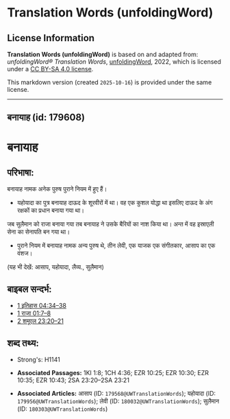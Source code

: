 # Translation Words (unfoldingWord)

## License Information

**Translation Words (unfoldingWord)** is based on and adapted from: _unfoldingWord® Translation Words_, [unfoldingWord](https://unfoldingword.org/utw), 2022, which is licensed under a [CC BY-SA 4.0 license](https://creativecommons.org/licenses/by-sa/4.0/legalcode.en).

This markdown version (created `2025-10-16`) is provided under the same license.



--------------------------------

## बनायाह (id: 179608)

बनायाह
======

परिभाषा:
--------

बनायाह नामक अनेक पुरुष पुराने नियम में हुए हैं।

* यहोयादा का पुत्र बनायाह दाऊद के शूरवीरों में था। वह एक कुशल योद्धा था इसलिए दाऊद के अंग रक्षकों का प्रधान बनाया गया था।

जब सुलैमान को राजा बनाया गया तब बनायाह ने उसके बैरियों का नाश किया था। अन्त में वह इस्राएली सेना का सेनापति बन गया था।

* पुराने नियम में बनायाह नामक अन्य पुरुष थे, तीन लेवी, एक याजक एक संगीतकार, आसाप का एक वंशज।

(यह भी देखें: आसाप, यहोयादा, लैव्य., सुलैमान)

बाइबल सन्दर्भ:
--------------

* [1 इतिहास 04:34–38](https://ref.ly/1Chr0:0)
* [1 राजा 01:7–8](https://ref.ly/1Kgs0:0)
* [2 शमूएल 23:20–21](https://ref.ly/2Sam0:0)

शब्द तथ्य:
----------

* Strong's: H1141

* **Associated Passages:** 1KI 1:8; 1CH 4:36; EZR 10:25; EZR 10:30; EZR 10:35; EZR 10:43; 2SA 23:20–2SA 23:21
* **Associated Articles:** आसाप (ID: `179568@UWTranslationWords`); यहोयादा (ID: `179956@UWTranslationWords`); लेवी (ID: `180032@UWTranslationWords`); सुलैमान (ID: `180303@UWTranslationWords`)

